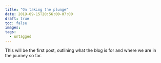 ```yaml
---
title: "On taking the plunge"
date: 2019-09-15T20:56:00-07:00
draft: true
toc: false
images:
tags:
  - untagged
---
```


This will be the first post, outlining what the blog is for and where we are in the journey so far.
